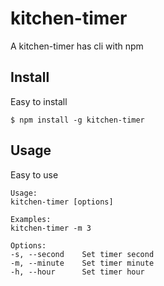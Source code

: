 kitchen-timer
=============

A kitchen-timer has cli with npm

## Install
Easy to install

```
$ npm install -g kitchen-timer
```

## Usage
Easy to use

```
Usage:
kitchen-timer [options]

Examples:
kitchen-timer -m 3

Options:
-s, --second    Set timer second
-m, --minute    Set timer minute
-h, --hour      Set timer hour
```
